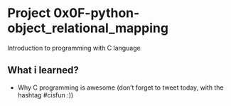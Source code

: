 # Project 0x0F-python-object_relational_mapping

Introduction to programming with C language

## What i learned?

 - Why C programming is awesome (don’t forget to tweet today, with the hashtag #cisfun :))
